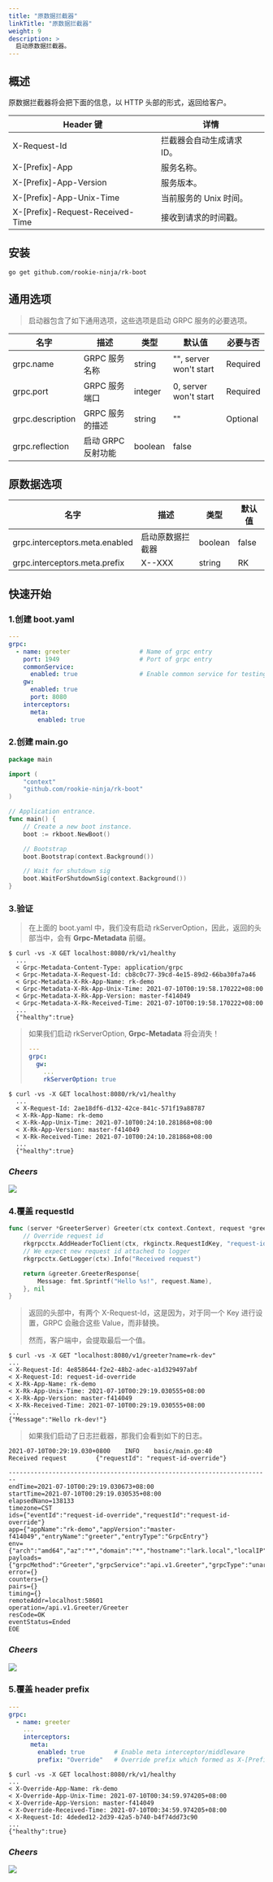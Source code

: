 ```yaml
---
title: "原数据拦截器"
linkTitle: "原数据拦截器"
weight: 9
description: >
  启动原数据拦截器。
---
```


## 概述
原数据拦截器将会把下面的信息，以 HTTP 头部的形式，返回给客户。

| Header 键 | 详情 |
| ---- | ---- |
| X-Request-Id | 拦截器会自动生成请求 ID。|
| X-[Prefix]-App | 服务名称。 |
| X-[Prefix]-App-Version | 服务版本。 |
| X-[Prefix]-App-Unix-Time | 当前服务的 Unix 时间。 |
| X-[Prefix]-Request-Received-Time | 接收到请求的时间戳。 |

## 安装
```shell script
go get github.com/rookie-ninja/rk-boot
```

## 通用选项
> 启动器包含了如下通用选项，这些选项是启动 GRPC 服务的必要选项。

| 名字 | 描述 | 类型 | 默认值 | 必要与否
| ------ | ------ | ------ | ------ | ------ |
| grpc.name | GRPC 服务名称 | string | "", server won't start | Required |
| grpc.port | GRPC 服务端口 | integer | 0, server won't start | Required |
| grpc.description | GRPC 服务的描述 | string | "" | Optional |
| grpc.reflection | 启动 GRPC 反射功能 | boolean | false |

## 原数据选项
| 名字 | 描述 | 类型 | 默认值 |
| ------ | ------ | ------ | ------ |
| grpc.interceptors.meta.enabled | 启动原数据拦截器 | boolean | false |
| grpc.interceptors.meta.prefix | X-<Prefix>-XXX | string | RK |

## 快速开始
### 1.创建 boot.yaml
```yaml
---
grpc:
  - name: greeter                   # Name of grpc entry
    port: 1949                      # Port of grpc entry
    commonService:
      enabled: true                 # Enable common service for testing
    gw:
      enabled: true
      port: 8080
    interceptors:
      meta:
        enabled: true
```

### 2.创建 main.go
```go
package main

import (
	"context"
	"github.com/rookie-ninja/rk-boot"
)

// Application entrance.
func main() {
	// Create a new boot instance.
	boot := rkboot.NewBoot()

	// Bootstrap
	boot.Bootstrap(context.Background())

	// Wait for shutdown sig
	boot.WaitForShutdownSig(context.Background())
}
```

### 3.验证
> 在上面的 boot.yaml 中，我们没有启动 rkServerOption，因此，返回的头部当中，会有 **Grpc-Metadata** 前缀。

```shell script
$ curl -vs -X GET localhost:8080/rk/v1/healthy
  ...
  < Grpc-Metadata-Content-Type: application/grpc
  < Grpc-Metadata-X-Request-Id: cb8c0c77-39cd-4e15-89d2-66ba30fa7a46
  < Grpc-Metadata-X-Rk-App-Name: rk-demo
  < Grpc-Metadata-X-Rk-App-Unix-Time: 2021-07-10T00:19:58.170222+08:00
  < Grpc-Metadata-X-Rk-App-Version: master-f414049
  < Grpc-Metadata-X-Rk-Received-Time: 2021-07-10T00:19:58.170222+08:00
  ...
  {"healthy":true}
```

> 如果我们启动 rkServerOption, **Grpc-Metadata** 将会消失！
> ```yaml
> ---
> grpc:
>   gw:
>     ...
>     rkServerOption: true
> ```

```shell script
$ curl -vs -X GET localhost:8080/rk/v1/healthy
  ...
  < X-Request-Id: 2ae18df6-d132-42ce-841c-571f19a88787
  < X-Rk-App-Name: rk-demo
  < X-Rk-App-Unix-Time: 2021-07-10T00:24:10.281868+08:00
  < X-Rk-App-Version: master-f414049
  < X-Rk-Received-Time: 2021-07-10T00:24:10.281868+08:00
  ...
  {"healthy":true}
```

### _**Cheers**_
![](/bootstrapper/user-guide/cheers.png)

### 4.覆盖 requestId
```go
func (server *GreeterServer) Greeter(ctx context.Context, request *greeter.GreeterRequest) (*greeter.GreeterResponse, error) {
	// Override request id
	rkgrpcctx.AddHeaderToClient(ctx, rkginctx.RequestIdKey, "request-id-override")
	// We expect new request id attached to logger
	rkgrpcctx.GetLogger(ctx).Info("Received request")

	return &greeter.GreeterResponse{
		Message: fmt.Sprintf("Hello %s!", request.Name),
	}, nil
}
```

> 返回的头部中，有两个 X-Request-Id，这是因为，对于同一个 Key 进行设置，GRPC 会融合这些 Value，而非替换。
> 
> 然而，客户端中，会提取最后一个值。

```shell script
$ curl -vs -X GET "localhost:8080/v1/greeter?name=rk-dev"
...
< X-Request-Id: 4e858644-f2e2-48b2-adec-a1d329497abf
< X-Request-Id: request-id-override
< X-Rk-App-Name: rk-demo
< X-Rk-App-Unix-Time: 2021-07-10T00:29:19.030555+08:00
< X-Rk-App-Version: master-f414049
< X-Rk-Received-Time: 2021-07-10T00:29:19.030555+08:00
...
{"Message":"Hello rk-dev!"}
```

> 如果我们启动了日志拦截器，那我们会看到如下的日志。 

```shell script
2021-07-10T00:29:19.030+0800    INFO    basic/main.go:40        Received request        {"requestId": "request-id-override"}
```
```shell script
------------------------------------------------------------------------
endTime=2021-07-10T00:29:19.030673+08:00
startTime=2021-07-10T00:29:19.030535+08:00
elapsedNano=138133
timezone=CST
ids={"eventId":"request-id-override","requestId":"request-id-override"}
app={"appName":"rk-demo","appVersion":"master-f414049","entryName":"greeter","entryType":"GrpcEntry"}
env={"arch":"amd64","az":"*","domain":"*","hostname":"lark.local","localIP":"10.8.0.2","os":"darwin","realm":"*","region":"*"}
payloads={"grpcMethod":"Greeter","grpcService":"api.v1.Greeter","grpcType":"unaryServer","gwMethod":"GET","gwPath":"/v1/greeter","gwScheme":"http","gwUserAgent":"curl/7.64.1"}
error={}
counters={}
pairs={}
timing={}
remoteAddr=localhost:58601
operation=/api.v1.Greeter/Greeter
resCode=OK
eventStatus=Ended
EOE
```

### _**Cheers**_
![](/bootstrapper/user-guide/cheers.png)

### 5.覆盖 header prefix
```yaml
---
grpc:
  - name: greeter
    ...
    interceptors:
      meta:
        enabled: true        # Enable meta interceptor/middleware
        prefix: "Override"   # Override prefix which formed as X-[Prefix]-xxx
```
```shell script
$ curl -vs -X GET localhost:8080/rk/v1/healthy
...
< X-Override-App-Name: rk-demo
< X-Override-App-Unix-Time: 2021-07-10T00:34:59.974205+08:00
< X-Override-App-Version: master-f414049
< X-Override-Received-Time: 2021-07-10T00:34:59.974205+08:00
< X-Request-Id: 4deded12-2d39-42a5-b740-b4f74dd73c90
...
{"healthy":true}
```

### _**Cheers**_
![](/bootstrapper/user-guide/cheers.png)
